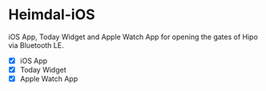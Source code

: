 # Heimdal-iOS
iOS App, Today Widget and Apple Watch App for opening the gates of Hipo via Bluetooth LE.

- [x] iOS App
- [x] Today Widget
- [x] Apple Watch App
